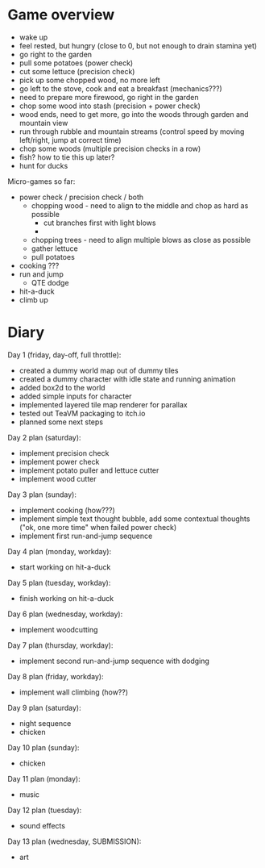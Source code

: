 # Game overview

* wake up
* feel rested, but hungry (close to 0, but not enough to drain stamina yet)
* go right to the garden
* pull some potatoes (power check)
* cut some lettuce (precision check)
* pick up some chopped wood, no more left
* go left to the stove, cook and eat a breakfast (mechanics???)
* need to prepare more firewood, go right in the garden
* chop some wood into stash (precision + power check)
* wood ends, need to get more, go into the woods through garden and mountain view
* run through rubble and mountain streams (control speed by moving left/right, jump at correct time)
* chop some woods (multiple precision checks in a row)
* fish? how to tie this up later?
* hunt for ducks

Micro-games so far:
* power check / precision check / both
  * chopping wood - need to align to the middle and chop as hard as possible 
    * cut branches first with light blows
    * 
  * chopping trees - need to align multiple blows as close as possible
  * gather lettuce
  * pull potatoes
* cooking ???
* run and jump
  * QTE dodge 
* hit-a-duck
* climb up

# Diary

Day 1 (friday, day-off, full throttle):
* created a dummy world map out of dummy tiles
* created a dummy character with idle state and running animation
* added box2d to the world
* added simple inputs for character
* implemented layered tile map renderer for parallax
* tested out TeaVM packaging to itch.io
* planned some next steps

Day 2 plan (saturday):
* implement precision check
* implement power check
* implement potato puller and lettuce cutter
* implement wood cutter

Day 3 plan (sunday):
* implement cooking (how???)
* implement simple text thought bubble, add some contextual thoughts ("ok, one more time" when failed power check)
* implement first run-and-jump sequence

Day 4 plan (monday, workday):
* start working on hit-a-duck

Day 5 plan (tuesday, workday):
* finish working on hit-a-duck

Day 6 plan (wednesday, workday):
* implement woodcutting

Day 7 plan (thursday, workday):
* implement second run-and-jump sequence with dodging

Day 8 plan (friday, workday):
* implement wall climbing (how??)

Day 9 plan (saturday):
* night sequence
* chicken

Day 10 plan (sunday):
* chicken

Day 11 plan (monday):
* music

Day 12 plan (tuesday):
* sound effects

Day 13 plan (wednesday, SUBMISSION):
* art
